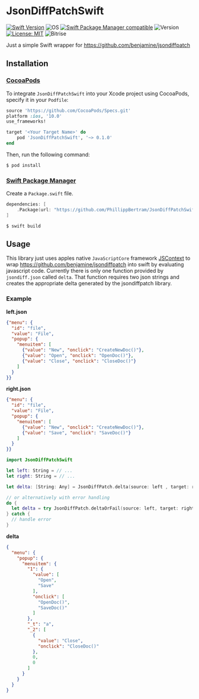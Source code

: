 # JsonDiffPatchSwift

[![Swift Version](https://img.shields.io/badge/Swift-3.0-F16D39.svg?style=flat)](https://developer.apple.com/swift)
![OS](https://img.shields.io/cocoapods/p/JsonDiffPatchSwift.svg?style=flat)
[![Swift Package Manager compatible](https://img.shields.io/badge/Swift%20Package%20Manager-compatible-brightgreen.svg)](https://github.com/apple/swift-package-manager)
![Version](https://img.shields.io/cocoapods/v/JsonDiffPatchSwift.svg)
[![License: MIT](https://img.shields.io/cocoapods/l/JsonDiffPatchSwift.svg)](https://opensource.org/licenses/MIT)
![Bitrise](https://www.bitrise.io/app/7e209d2f247f7778.svg?token=Sv5GqvUik3HSYR8WHPcFcA)

Just a simple Swift wrapper for https://github.com/benjamine/jsondiffpatch


## Installation

### [CocoaPods](https://guides.cocoapods.org/using/using-cocoapods.html)

To integrate `JsonDiffPatchSwift` into your Xcode project using CocoaPods, specify it in your `Podfile`:

```ruby
source 'https://github.com/CocoaPods/Specs.git'
platform :ios, '10.0'
use_frameworks!

target '<Your Target Name>' do
    pod 'JsonDiffPatchSwift', '~> 0.1.0'
end
```

Then, run the following command:

```bash
$ pod install
```

### [Swift Package Manager](https://github.com/apple/swift-package-manager)

Create a `Package.swift` file.

```swift
dependencies: [
    .Package(url: "https://github.com/PhillippBertram/JsonDiffPatchSwift.git", majorVersion: 0)
]
```

```
$ swift build
```

## Usage

This library just uses apples native `JavaScriptCore` framework [JSContext](https://developer.apple.com/reference/javascriptcore/jscontext) to wrap https://github.com/benjamine/jsondiffpatch into swift by evaluating javascript code. 
Currently there is only one function provided by `jsondiff.json` called `delta`. That function requires two json strings and creates the appropriate delta generated by the jsondiffpatch library.

### Example

**left.json**
```json
{"menu": {
  "id": "file",
  "value": "File",
  "popup": {
    "menuitem": [
      {"value": "New", "onclick": "CreateNewDoc()"},
      {"value": "Open", "onclick": "OpenDoc()"},
      {"value": "Close", "onclick": "CloseDoc()"}
    ]
  }
}}
```


**right.json**
```json
{"menu": {
  "id": "file",
  "value": "File",
  "popup": {
    "menuitem": [
      {"value": "New", "onclick": "CreateNewDoc()"},
      {"value": "Save", "onclick": "SaveDoc()"}
    ]
  }
}}
```

```swift
import JsonDiffPatchSwift

let left: String = // ...
let right: String = // ...

let delta: [String: Any] = JsonDiffPatch.delta(source: left , target: right)

// or alternatively with error handling
do {
  let delta = try JsonDiffPatch.deltaOrFail(source: left, target: right)
} catch {
  // handle error
}

```

**delta**
```json
{
  "menu": {
    "popup": {
      "menuitem": {
        "1": {
          "value": [
            "Open",
            "Save"
          ],
          "onclick": [
            "OpenDoc()",
            "SaveDoc()"
          ]
        },
        "_t": "a",
        "_2": [
          {
            "value": "Close",
            "onclick": "CloseDoc()"
          },
          0,
          0
        ]
      }
    }
  }
}
```
